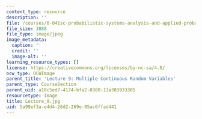 ```yaml
---
content_type: resource
description: ''
file: /courses/6-041sc-probabilistic-systems-analysis-and-applied-probability-fall-2013/5a99ef3ae4d426d2269e95ac6ffad441_Lecture_9.jpg
file_size: 3888
file_type: image/jpeg
image_metadata:
  caption: ''
  credit: ''
  image-alt: ''
learning_resource_types: []
license: https://creativecommons.org/licenses/by-nc-sa/4.0/
ocw_type: OCWImage
parent_title: 'Lecture 9: Multiple Continuous Random Variables'
parent_type: CourseSection
parent_uid: a18c5ed7-4174-bfa2-8380-13a303933305
resourcetype: Image
title: Lecture_9.jpg
uid: 5a99ef3a-e4d4-26d2-269e-95ac6ffad441
---
```

